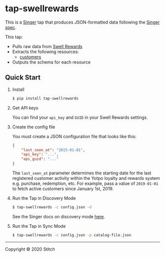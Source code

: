 # tap-swellrewards

This is a [Singer](https://singer.io) tap that produces JSON-formatted data
following the [Singer spec](https://github.com/singer-io/getting-started/blob/master/SPEC.md).

This tap:

- Pulls raw data from [Swell Rewards](https://loyaltyapi.yotpo.com/reference)
- Extracts the following resources:
  - [customers](https://loyaltyapi.yotpo.com/reference#customers)
- Outputs the schema for each resource

## Quick Start

1. Install

    ```bash
    $ pip install tap-swellrewards
    ```

2. Get API keys

    You can find your `api_key` and `GUID` in your Swell Rewards settings.


3. Create the config file

   You must create a JSON configuration file that looks like this:

   ```json
   {
       "last_seen_at": "2015-01-01",
       "api_key": "...",
       "api_guid": "..."
   }
   ```

   The `last_seen_at` parameter determines the starting date for the last registered
   customer activity within the Yotpo loyalty and rewards system e.g. purchase, redemption, etc. 
   For example, pass a value of `2019-01-01` to fetch active customers since January 1st, 2019.

4. Run the Tap in Discovery Mode

    ```bash
    $ tap-swellrewards -c config.json -d
    ```

   See the Singer docs on discovery mode
   [here](https://github.com/singer-io/getting-started/blob/master/BEST_PRACTICES.md#discover-mode-and-connection-checks).

5. Run the Tap in Sync Mode

    ```bash
    $ tap-swellrewards -c config.json -p catalog-file.json
    ```

---

Copyright &copy; 2020 Stitch
